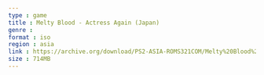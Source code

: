 ```yaml
---
type : game
title : Melty Blood - Actress Again (Japan)
genre : 
format : iso
region : asia
link : https://archive.org/download/PS2-ASIA-ROMS321COM/Melty%20Blood%20-%20Actress%20Again%20%28Japan%29.7z
size : 714MB
---
```

